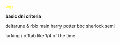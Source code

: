 <html>
<head>
  </html>
  </head>
  <body>
  <FONT COLOR= "yellow">
    wip
  </font>
  </body>
</html>
  


**basic dni criteria**

deltarune  &   rblx  main
harry potter   bbc sherlock semi


lurking  /  offtab like 1/4 of the time 




